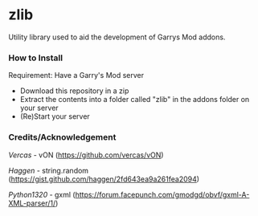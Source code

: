 # zlib
Utility library used to aid the development of Garrys Mod addons.

### How to Install
Requirement: Have a Garry's Mod server

- Download this repository in a zip
- Extract the contents into a folder called "zlib" in the addons folder on your server
- (Re)Start your server

### Credits/Acknowledgement
_Vercas_ - vON (https://github.com/vercas/vON)

_Haggen_ - string.random (https://gist.github.com/haggen/2fd643ea9a261fea2094)

_Python1320_ - gxml (https://forum.facepunch.com/gmodgd/obvf/gxml-A-XML-parser/1/)
